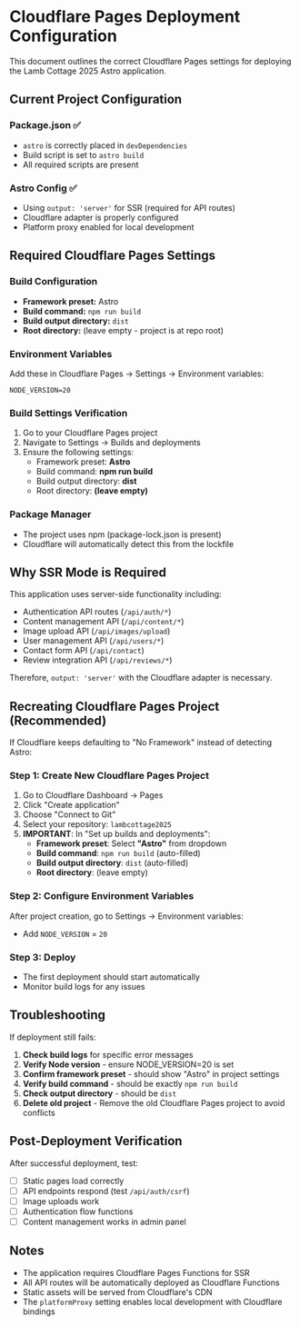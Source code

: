 # Cloudflare Pages Deployment Configuration

This document outlines the correct Cloudflare Pages settings for deploying the Lamb Cottage 2025 Astro application.

## Current Project Configuration

### Package.json ✅
- `astro` is correctly placed in `devDependencies`
- Build script is set to `astro build`
- All required scripts are present

### Astro Config ✅
- Using `output: 'server'` for SSR (required for API routes)
- Cloudflare adapter is properly configured
- Platform proxy enabled for local development

## Required Cloudflare Pages Settings

### Build Configuration
- **Framework preset:** Astro
- **Build command:** `npm run build`
- **Build output directory:** `dist`
- **Root directory:** (leave empty - project is at repo root)

### Environment Variables
Add these in Cloudflare Pages → Settings → Environment variables:

```
NODE_VERSION=20
```

### Build Settings Verification
1. Go to your Cloudflare Pages project
2. Navigate to Settings → Builds and deployments
3. Ensure the following settings:
   - Framework preset: **Astro**
   - Build command: **npm run build**
   - Build output directory: **dist**
   - Root directory: **(leave empty)**

### Package Manager
- The project uses npm (package-lock.json is present)
- Cloudflare will automatically detect this from the lockfile

## Why SSR Mode is Required

This application uses server-side functionality including:
- Authentication API routes (`/api/auth/*`)
- Content management API (`/api/content/*`)
- Image upload API (`/api/images/upload`)
- User management API (`/api/users/*`)
- Contact form API (`/api/contact`)
- Review integration API (`/api/reviews/*`)

Therefore, `output: 'server'` with the Cloudflare adapter is necessary.

## Recreating Cloudflare Pages Project (Recommended)

If Cloudflare keeps defaulting to "No Framework" instead of detecting Astro:

### Step 1: Create New Cloudflare Pages Project
1. Go to Cloudflare Dashboard → Pages
2. Click "Create application"
3. Choose "Connect to Git"
4. Select your repository: `lambcottage2025`
5. **IMPORTANT**: In "Set up builds and deployments":
   - **Framework preset**: Select **"Astro"** from dropdown
   - **Build command**: `npm run build` (auto-filled)
   - **Build output directory**: `dist` (auto-filled)
   - **Root directory**: (leave empty)

### Step 2: Configure Environment Variables
After project creation, go to Settings → Environment variables:
- Add `NODE_VERSION` = `20`

### Step 3: Deploy
- The first deployment should start automatically
- Monitor build logs for any issues

## Troubleshooting

If deployment still fails:

1. **Check build logs** for specific error messages
2. **Verify Node version** - ensure NODE_VERSION=20 is set
3. **Confirm framework preset** - should show "Astro" in project settings
4. **Verify build command** - should be exactly `npm run build`
5. **Check output directory** - should be `dist`
6. **Delete old project** - Remove the old Cloudflare Pages project to avoid conflicts

## Post-Deployment Verification

After successful deployment, test:
- [ ] Static pages load correctly
- [ ] API endpoints respond (test `/api/auth/csrf`)
- [ ] Image uploads work
- [ ] Authentication flow functions
- [ ] Content management works in admin panel

## Notes

- The application requires Cloudflare Pages Functions for SSR
- All API routes will be automatically deployed as Cloudflare Functions
- Static assets will be served from Cloudflare's CDN
- The `platformProxy` setting enables local development with Cloudflare bindings
